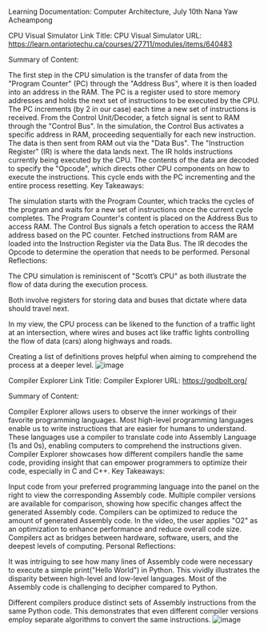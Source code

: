 
Learning Documentation: Computer Architecture, July 10th
Nana Yaw Acheampong

CPU Visual Simulator
Link Title: CPU Visual Simulator
URL: https://learn.ontariotechu.ca/courses/27711/modules/items/640483

Summary of Content:

The first step in the CPU simulation is the transfer of data from the "Program Counter" (PC) through the "Address Bus", where it is then loaded into an address in the RAM.
The PC is a register used to store memory addresses and holds the next set of instructions to be executed by the CPU.
The PC increments (by 2 in our case) each time a new set of instructions is received.
From the Control Unit/Decoder, a fetch signal is sent to RAM through the "Control Bus". In the simulation, the Control Bus activates a specific address in RAM, proceeding sequentially for each new instruction. The data is then sent from RAM out via the "Data Bus".
The "Instruction Register" (IR) is where the data lands next. The IR holds instructions currently being executed by the CPU. The contents of the data are decoded to specify the "Opcode", which directs other CPU components on how to execute the instructions.
This cycle ends with the PC incrementing and the entire process resetting.
Key Takeaways:

The simulation starts with the Program Counter, which tracks the cycles of the program and waits for a new set of instructions once the current cycle completes.
The Program Counter's content is placed on the Address Bus to access RAM.
The Control Bus signals a fetch operation to access the RAM address based on the PC counter.
Fetched instructions from RAM are loaded into the Instruction Register via the Data Bus.
The IR decodes the Opcode to determine the operation that needs to be performed.
Personal Reflections:

The CPU simulation is reminiscent of "Scott’s CPU" as both illustrate the flow of data during the execution process.

Both involve registers for storing data and buses that dictate where data should travel next.

In my view, the CPU process can be likened to the function of a traffic light at an intersection, where wires and buses act like traffic lights controlling the flow of data (cars) along highways and roads.

Creating a list of definitions proves helpful when aiming to comprehend the process at a deeper level.
![image](https://github.com/twilightalc/Learning-Documentation/assets/164780825/edcc7008-57e1-459e-878d-0ada89af51bd)

Compiler Explorer
Link Title: Compiler Explorer
URL: https://godbolt.org/

Summary of Content:

Compiler Explorer allows users to observe the inner workings of their favorite programming languages. Most high-level programming languages enable us to write instructions that are easier for humans to understand. These languages use a compiler to translate code into Assembly Language (1s and 0s), enabling computers to comprehend the instructions given. Compiler Explorer showcases how different compilers handle the same code, providing insight that can empower programmers to optimize their code, especially in C and C++.
Key Takeaways:

Input code from your preferred programming language into the panel on the right to view the corresponding Assembly code.
Multiple compiler versions are available for comparison, showing how specific changes affect the generated Assembly code.
Compilers can be optimized to reduce the amount of generated Assembly code. In the video, the user applies "O2" as an optimization to enhance performance and reduce overall code size.
Compilers act as bridges between hardware, software, users, and the deepest levels of computing.
Personal Reflections:

It was intriguing to see how many lines of Assembly code were necessary to execute a simple print("Hello World") in Python. This vividly illustrates the disparity between high-level and low-level languages. Most of the Assembly code is challenging to decipher compared to Python.

Different compilers produce distinct sets of Assembly instructions from the same Python code. This demonstrates that even different compiler versions employ separate algorithms to convert the same instructions.
  ![image](https://github.com/twilightalc/Learning-Documentation/assets/164780825/cf275b19-b856-4809-a6e9-b4517c72c96c)



